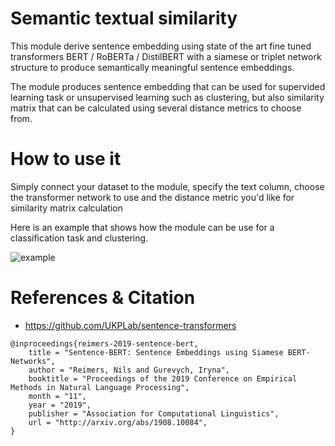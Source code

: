 # Semantic textual similarity

This module derive sentence embedding using  state of the art fine tuned transformers  BERT / RoBERTa / DistilBERT with a siamese or triplet network structure to produce semantically meaningful sentence embeddings.

The module produces sentence embedding that can be used for supervided learning task or unsupervised learning such as clustering, but also similarity matrix that can be calculated using several distance metrics to choose from.


# How to use it

Simply connect your dataset to the module, specify the text column, choose the transformer network to use and the distance metric you'd like for similarity matrix calculation

Here is an example that shows how the module can be use for a classification task and clustering.

![example](https://testmlposte.blob.core.windows.net/cmcaptures/sts.PNG) 

# References & Citation
- https://github.com/UKPLab/sentence-transformers

```
@inproceedings{reimers-2019-sentence-bert,
    title = "Sentence-BERT: Sentence Embeddings using Siamese BERT-Networks",
    author = "Reimers, Nils and Gurevych, Iryna",
    booktitle = "Proceedings of the 2019 Conference on Empirical Methods in Natural Language Processing",
    month = "11",
    year = "2019",
    publisher = "Association for Computational Linguistics",
    url = "http://arxiv.org/abs/1908.10084",
}